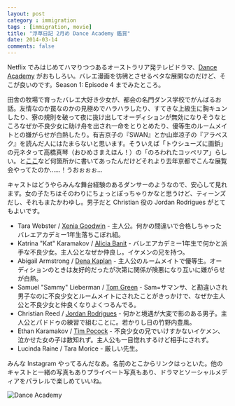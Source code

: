 ```yaml
---
layout: post
category : immigration
tags : [immigration, movie]
title: "浮草日記 2月め Dance Academy 鑑賞"
date: 2014-03-14
comments: false
---
```


Netflix でみはじめてハマりつつあるオーストラリア発テレビドラマ、[Dance Academy](http://en.wikipedia.org/wiki/Dance_Academy) がおもしろい。バレエ漫画を彷彿とさせるベタな展開なのだけど、そこが良いのです。Season 1: Episode 4 までみたところ。

田舎の牧場で育ったバレエ大好き少女が、都会の名門ダンス学校でがんばるお話。友情なのか罠なのかの見極めでハラハラしたり、すてきな上級生に胸キュンしたり、寮の規則を破って夜に抜け出してオーディションが無効になりそうなところなぜか不良少女に助け舟を出され一命をとりとめたり、優等生のルームメイトとの嫌がらせが白熱したり。有吉京子の『SWAN』とか山岸凉子の『アラベスク』を読んだ人にはたまらないと思います。そういえば「トウシューズに画鋲」の元ネタって高橋真琴（おひめさまえほん！）の「のろわれたコッペリア」らしい。と[ここ](http://dorianjesus.cocolog-nifty.com/pyon/2013/09/post-dcb6.html)など何箇所かに書いてあったんだけどそれより去年京都でこんな展覧会やってたのか……！うおぉぉぉ…

キャストはどうやらみんな舞台経験のあるダンサーのようなので、安心して見れます。女の子たちはそのわりにちょっとぽっちゃりかなと思うけど、ティーンズだし、それもまたかわゆし。男子だと Christian 役の Jordan Rodrigues がとてもよいです。

* Tara Webster / [Xenia Goodwin](http://instagram.com/xeniawarrior) - 主人公。何かの間違いで合格しちゃったバレエアカデミー1年生落ちこぼれ組。 
* Katrina "Kat" Karamakov / [Alicia Banit](http://instagram.com/aliciabanit) - バレエアカデミー1年生で何かと派手な不良少女。主人公となぜか仲良し。イケメンの兄を持つ。 
* Abigail Armstrong / [Dena Kaplan](http://instagram.com/denaamy) - 主人公のルームメイトで優等生。オーディションのときは友好的だったが次第に関係が険悪になり互いに嫌がらせが白熱。 
* Samuel "Sammy" Lieberman / [Tom Green](http://instagram.com/thomgreen) - Sam=サマンサ、と勘違いされ男子なのに不良少女とルームメイトにされたことがきっかけで、なぜか主人公と不良少女と仲良くなりよくつるんでる。 
* Christian Reed / [Jordan Rodrigues](http://instagram.com/jordansblah09) - 何かと境遇が大変で影のある男子。主人公とパドドゥの練習で組むことに。若かりし日の竹野内豊風。 
* Ethan Karamakov / [Tim Pocock](http://instagram.com/timjpocock) - 不良少女の兄でいけすかないイケメン、泣かせた女の子は数知れず。主人公も一目惚れするけど相手にされず。 
* Lucinda Raine / Tara Morice - 厳しい先生。 


みんな Instagram やってるんだなあ。名前のとこからリンクはっといた。他のキャストと一緒の写真もありプライベート写真もあり、ドラマとソーシャルメディアをパラレルで楽しめていいね。

![Dance Academy](https://lh4.googleusercontent.com/-Q9tGrvMWoFU/UyOECrFoTjI/AAAAAAAB8iU/qpZQ4qvl598/w620-h465-no/14+-+1)